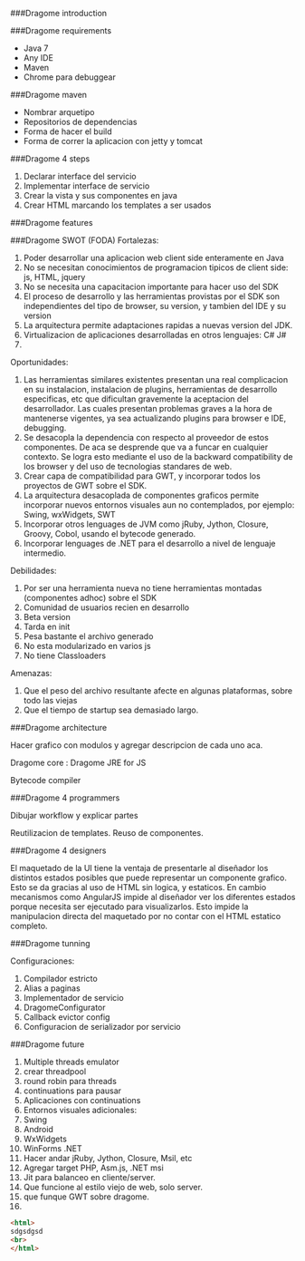 ###Dragome introduction


###Dragome requirements

* Java 7
* Any IDE
* Maven
* Chrome para debuggear


###Dragome maven

* Nombrar arquetipo
* Repositorios de dependencias
* Forma de hacer el build
* Forma de correr la aplicacion con jetty y tomcat



###Dragome 4 steps

1. Declarar interface del servicio
2. Implementar interface de servicio
3. Crear la vista y sus componentes en java
4. Crear HTML marcando los templates a ser usados

###Dragome features

###Dragome SWOT (FODA)
Fortalezas:

1. Poder desarrollar una aplicacion web client side enteramente en Java
2. No se necesitan conocimientos de programacion tipicos de client side: js, HTML, jquery
3. No se necesita una capacitacion importante para hacer uso del SDK
4. El proceso de desarrollo y las herramientas provistas por el SDK son independientes del tipo de browser, su version, y tambien del IDE y su version
5. La arquitectura permite adaptaciones rapidas a nuevas version del JDK.
6. Virtualizacion de aplicaciones desarrolladas en otros lenguajes: C# J#
7. 

Oportunidades:

1. Las herramientas similares existentes presentan una real complicacion en su instalacion, instalacion de plugins, herramientas de desarrollo especificas, etc que dificultan gravemente la aceptacion del desarrollador. Las cuales presentan problemas graves a la hora de mantenerse vigentes, ya sea actualizando plugins para browser e IDE, debugging. 
2. Se desacopla la dependencia con respecto al proveedor de estos componentes. De aca se desprende que va a funcar en cualquier contexto. Se logra esto mediante el uso de la backward compatibility de los browser y del uso de tecnologias standares de web.
3. Crear capa de compatibilidad para GWT, y incorporar todos los proyectos de GWT sobre el SDK.
4. La arquitectura desacoplada de componentes graficos permite incorporar nuevos entornos visuales aun no contemplados, por ejemplo: Swing, wxWidgets, SWT
5. Incorporar otros lenguages de JVM como jRuby, Jython, Closure, Groovy, Cobol, usando el bytecode generado.
6. Incorporar lenguages de .NET para el desarrollo a nivel de lenguaje intermedio.


Debilidades:

1. Por ser una herramienta nueva no tiene herramientas montadas (componentes adhoc) sobre el SDK
2. Comunidad de usuarios recien en desarrollo
3. Beta version
4. Tarda en init
5. Pesa bastante el archivo generado
6. No esta modularizado en varios js
7. No tiene Classloaders

Amenazas:

1. Que el peso del archivo resultante afecte en algunas plataformas, sobre todo las viejas
2. Que el tiempo de startup sea demasiado largo.
 


###Dragome architecture

Hacer grafico con modulos y agregar descripcion de cada uno aca.

Dragome core
:
Dragome JRE for JS

Bytecode compiler


###Dragome 4 programmers

Dibujar workflow y explicar partes

Reutilizacion de templates.
Reuso de componentes.


###Dragome 4 designers

El maquetado de la UI tiene la ventaja de presentarle al diseñador los distintos estados posibles que puede representar un componente grafico.
Esto se da gracias al uso de HTML sin logica, y estaticos.
En cambio mecanismos como AngularJS impide al diseñador ver los diferentes estados porque necesita ser ejecutado para visualizarlos. Esto impide la manipulacion directa del maquetado por no contar con el HTML estatico completo.




###Dragome tunning

Configuraciones:

1. Compilador estricto
2. Alias a paginas
3. Implementador de servicio
4. DragomeConfigurator
5. Callback evictor config
6. Configuracion de serializador por servicio


###Dragome future

1. Multiple threads emulator
 1. crear threadpool
 2. round robin para threads
 3. continuations para pausar
2. Aplicaciones con continuations
3. Entornos visuales adicionales:
 1. Swing
 2. Android
 3. WxWidgets
 4. WinForms .NET
4. Hacer andar jRuby, Jython, Closure, Msil, etc
5. Agregar target PHP, Asm.js, .NET msi
6. Jit para balanceo en cliente/server.
7. Que funcione al estilo viejo de web, solo server.
8. que funque GWT sobre dragome.
9. 





```html
<html>
sdgsdgsd
<br>
</html>

``` 
